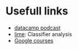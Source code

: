 # Usefull links
- [datacamp podcast](https://www.datacamp.com/community/podcast)
- [lime](https://github.com/marcotcr/lime): Classifier analysis
- [Google courses](https://developers.google.com/machine-learning/crash-course/ml-intro)
